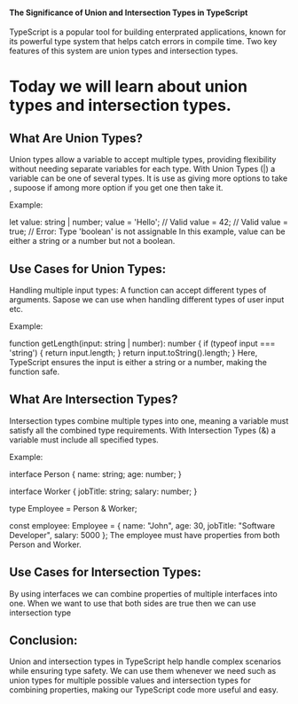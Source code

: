 
#### The Significance of Union and Intersection Types in TypeScript
TypeScript is a popular tool for building enterprated applications, known for its powerful type system that helps catch errors in compile time. Two key features of this system are union types and intersection types.

# Today we will learn about union types and intersection types.

## What Are Union Types?
Union types allow a variable to accept multiple types, providing flexibility without needing separate variables for each type. With Union Types (|) a variable can be one of several types. It is use as giving more options to take , supoose if among more option if you get one then take it.

Example:

let value: string | number;
value = 'Hello';  // Valid
value = 42;       // Valid
value = true;     // Error: Type 'boolean' is not assignable
In this example, value can be either a string or a number but not a boolean.

## Use Cases for Union Types:
Handling multiple input types: A function can accept different types of arguments. Sapose we can use when handling different types of user input etc.

Example:

function getLength(input: string | number): number {
  if (typeof input === 'string') {
    return input.length;
  }
  return input.toString().length;
}
Here, TypeScript ensures the input is either a string or a number, making the function safe.

## What Are Intersection Types?
Intersection types combine multiple types into one, meaning a variable must satisfy all the combined type requirements. With Intersection Types (&) a variable must include all specified types.

Example:

interface Person {
  name: string;
  age: number;
}

interface Worker {
  jobTitle: string;
  salary: number;
}

type Employee = Person & Worker;

const employee: Employee = {
  name: "John",
  age: 30,
  jobTitle: "Software Developer",
  salary: 5000
};
The employee must have properties from both Person and Worker.

## Use Cases for Intersection Types:
By using interfaces we can combine properties of multiple interfaces into one. When we want to use that both sides are true then we can use intersection type


## Conclusion:
Union and intersection types in TypeScript help handle complex scenarios while ensuring type safety. We can use them whenever we need such as union types for multiple possible values and intersection types for combining properties, making our TypeScript code more useful and easy.